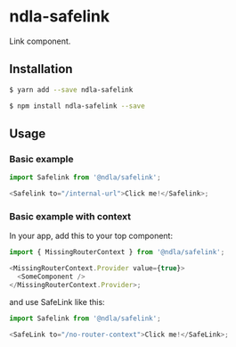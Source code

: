 # ndla-safelink

Link component.

## Installation

```sh
$ yarn add --save ndla-safelink
```

```sh
$ npm install ndla-safelink --save
```

## Usage

### Basic example

```js
import Safelink from '@ndla/safelink';

<Safelink to="/internal-url">Click me!</Safelink>;
```

### Basic example with context

In your app, add this to your top component:

```js
import { MissingRouterContext } from '@ndla/safelink';

<MissingRouterContext.Provider value={true}>
  <SomeComponent />
</MissingRouterContext.Provider>;
```

and use SafeLink like this:

```js
import Safelink from '@ndla/safelink';

<SafeLink to="/no-router-context">Click me!</SafeLink>;
```

